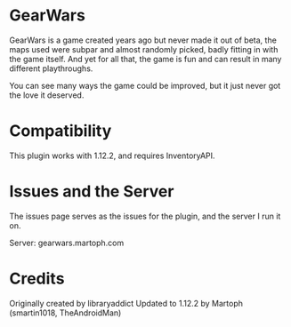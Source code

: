 # GearWars

GearWars is a game created years ago but never made it out of beta, the maps used were subpar and almost randomly picked, badly fitting in with the game itself. And yet for all that, the game is fun and can result in many different playthroughs.

You can see many ways the game could be improved, but it just never got the love it deserved.

# Compatibility
This plugin works with 1.12.2, and requires InventoryAPI.

# Issues and the Server
The issues page serves as the issues for the plugin, and the server I run it on.

Server: gearwars.martoph.com

# Credits
Originally created by libraryaddict
Updated to 1.12.2 by Martoph (smartin1018, TheAndroidMan)
